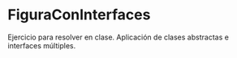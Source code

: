 # FiguraConInterfaces
Ejercicio para resolver en clase. Aplicación de clases abstractas e interfaces múltiples.
